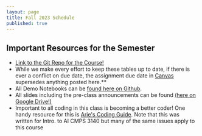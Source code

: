 ```yaml
---
layout: page
title: Fall 2023 Schedule
published: true
---
```


## Important Resources for the Semester

* [Link to the Git Repo for the Course!](https://github.com/nmattei/cmps3160)
* While we make every effort to keep these tables up to date, if there is ever a conflict on due date, the assignment due date in [Canvas](https://tulane.instructure.com/) supersedes anything posted here.**
* All Demo Notebooks can be [found here on Github](https://github.com/nmattei/cmps3160/tree/master/_demos).
* All slides including the pre-class announcements can be found [(here on Google Drive!)](https://drive.google.com/drive/folders/1bVg_0m4Za_S2qWGja_KpLNdiiQZkSoOm?usp=sharing)
* Important to all coding in this class is becoming a better coder! One handy resource for this is [Arie's Coding Guide](https://nmattei.github.io/cmps3140/codingguide). Note that this was written for Intro. to AI CMPS 3140 but many of the same issues apply to this course


<!-- <iframe style="width: 100%; height: 1000px; border: none" src="https://docs.google.com/spreadsheets/d/e/2PACX-1vS4nScaMyjsoOiWrE7Whx-2JEQOXDzwsEgw-MOvvrc2sDY-MrvQyGFg0W7pK2ZIz516Z5U0EDJ6XTym/pubhtml?gid=1172495882&amp;single=true&amp;widget=true&amp;headers=false"></iframe> -->
